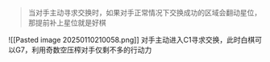 >当对手主动寻求交换时，如果对手正常情况下交换成功的区域会翻动星位，那提前补上星位就是好棋

![[Pasted image 20250110210058.png]]
对手主动进入C1寻求交换，此时白棋可以G7，利用奇数空压榨对手仅剩不多的行动力
